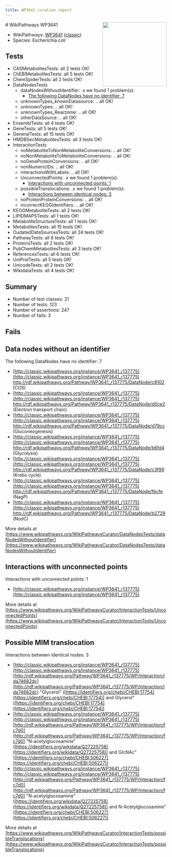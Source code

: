 ```yaml
---
title: WP3641 curation report
---
```


<img style="float: right; width: 200px" src="https://upload.wikimedia.org/wikipedia/commons/thumb/8/83/Wplogo_with_text_500.png/640px-Wplogo_with_text_500.png" />
# WikiPathways WP3641

* WikiPathways: [WP3641](https://wikipathways.org/pathways/WP3641) ([classic](https://classic.wikipathways.org/instance/WP3641))
* Species: Escherichia coli
## Tests
* CASMetabolitesTests: all 2 tests OK!
* ChEBIMetabolitesTests: all 5 tests OK!
* ChemSpiderTests: all 2 tests OK!
* DataNodesTests
    * dataNodesWithoutIdentifier: .x we found 1 problem(s):
        * [The following DataNodes have no identifier: 7](#d2d32fa6)
    * unknownTypes_knownDatasource: .. all OK!
    * unknownTypes: .. all OK!
    * unknownTypes_Reactome: .. all OK!
    * otherDataSource: .. all OK!
* EnsemblTests: all 4 tests OK!
* GeneTests: all 5 tests OK!
* GeneralTests: all 15 tests OK!
* HMDBSecMetabolitesTests: all 3 tests OK!
* InteractionTests
    * noMetaboliteToNonMetaboliteConversions: .. all OK!
    * noNonMetaboliteToMetaboliteConversions: .. all OK!
    * noGeneProteinConversions: .. all OK!
    * nonNumericIDs: .. all OK!
    * interactionsWithLabels: .. all OK!
    * UnconnectedPoints: .x we found 1 problem(s):
        * [Interactions with unconnected points: 1](#35a61ad9)
    * possibleTranslocations: .x we found 1 problem(s):
        * [Interactions between identical nodes: 3](#1c118208)
    * noProteinProteinConversions: .. all OK!
    * incorrectKEGGIdentifiers: .. all OK!
* KEGGMetaboliteTests: all 2 tests OK!
* LIPIDMAPSTests: all 1 tests OK!
* MetaboliteStructureTests: all 1 tests OK!
* MetabolitesTests: all 15 tests OK!
* OudatedDataSourcesTests: all 24 tests OK!
* PathwayTests: all 8 tests OK!
* ProteinsTests: all 2 tests OK!
* PubChemMetabolitesTests: all 3 tests OK!
* ReferencesTests: all 6 tests OK!
* UniProtTests: all 5 tests OK!
* UnicodeTests: all 2 tests OK!
* WikidataTests: all 4 tests OK!


## Summary

* Number of test classes: 21
* Number of tests: 123
* Number of assertions: 247
* Number of fails: 3

## Fails

<a name="d2d32fa6" />

## Data nodes without an identifier

The following DataNodes have no identifier: 7

* [http://classic.wikipathways.org/instance/WP3641_r137775](http://classic.wikipathways.org/instance/WP3641_r137775) http://rdf.wikipathways.org/Pathway/WP3641_r137775/DataNode/c8102 (COS)
* [http://classic.wikipathways.org/instance/WP3641_r137775](http://classic.wikipathways.org/instance/WP3641_r137775) http://rdf.wikipathways.org/Pathway/WP3641_r137775/DataNode/d0ce2 (Electron transport 
chain)
* [http://classic.wikipathways.org/instance/WP3641_r137775](http://classic.wikipathways.org/instance/WP3641_r137775) http://rdf.wikipathways.org/Pathway/WP3641_r137775/DataNode/d79cc (Gluconeogenesis)
* [http://classic.wikipathways.org/instance/WP3641_r137775](http://classic.wikipathways.org/instance/WP3641_r137775) http://rdf.wikipathways.org/Pathway/WP3641_r137775/DataNode/b6fd4 (Glycolysis)
* [http://classic.wikipathways.org/instance/WP3641_r137775](http://classic.wikipathways.org/instance/WP3641_r137775) http://rdf.wikipathways.org/Pathway/WP3641_r137775/DataNode/c3f99 (Krebs cycle)
* [http://classic.wikipathways.org/instance/WP3641_r137775](http://classic.wikipathways.org/instance/WP3641_r137775) http://rdf.wikipathways.org/Pathway/WP3641_r137775/DataNode/fbcfe (NagP)
* [http://classic.wikipathways.org/instance/WP3641_r137775](http://classic.wikipathways.org/instance/WP3641_r137775) http://rdf.wikipathways.org/Pathway/WP3641_r137775/DataNode/b2729 (NodC)


More details at [https://www.wikipathways.org/WikiPathwaysCurator/DataNodesTests/dataNodesWithoutIdentifier](https://www.wikipathways.org/WikiPathwaysCurator/DataNodesTests/dataNodesWithoutIdentifier)

<a name="35a61ad9" />

## Interactions with unconnected points

Interactions with unconnected points: 1

* [http://classic.wikipathways.org/instance/WP3641_r137775](http://classic.wikipathways.org/instance/WP3641_r137775)


More details at [https://www.wikipathways.org/WikiPathwaysCurator/InteractionTests/UnconnectedPoints](https://www.wikipathways.org/WikiPathwaysCurator/InteractionTests/UnconnectedPoints)

<a name="1c118208" />

## Possible MIM translocation

Interactions between identical nodes: 3

* [http://classic.wikipathways.org/instance/WP3641_r137775](http://classic.wikipathways.org/instance/WP3641_r137775) [http://rdf.wikipathways.org/Pathway/WP3641_r137775/WP/Interaction/ida74682dc](http://rdf.wikipathways.org/Pathway/WP3641_r137775/WP/Interaction/ida74682dc) "Glycerol" ([https://identifiers.org/chebi/CHEBI:17754](https://identifiers.org/chebi/CHEBI:17754)) and 
Glycerol" ([https://identifiers.org/chebi/CHEBI:17754](https://identifiers.org/chebi/CHEBI:17754))
* [http://classic.wikipathways.org/instance/WP3641_r137775](http://classic.wikipathways.org/instance/WP3641_r137775) [http://rdf.wikipathways.org/Pathway/WP3641_r137775/WP/Interaction/fc7d0](http://rdf.wikipathways.org/Pathway/WP3641_r137775/WP/Interaction/fc7d0) "N-acetylglucosamine" ([https://identifiers.org/wikidata/Q27225758](https://identifiers.org/wikidata/Q27225758)) and 
GlcNAc" ([https://identifiers.org/chebi/CHEBI:506227](https://identifiers.org/chebi/CHEBI:506227))
* [http://classic.wikipathways.org/instance/WP3641_r137775](http://classic.wikipathways.org/instance/WP3641_r137775) [http://rdf.wikipathways.org/Pathway/WP3641_r137775/WP/Interaction/fc7d0](http://rdf.wikipathways.org/Pathway/WP3641_r137775/WP/Interaction/fc7d0) "N-acetylglucosamine" ([https://identifiers.org/wikidata/Q27225758](https://identifiers.org/wikidata/Q27225758)) and 
N-Acetylglucosamine" ([https://identifiers.org/chebi/CHEBI:506227](https://identifiers.org/chebi/CHEBI:506227))


More details at [https://www.wikipathways.org/WikiPathwaysCurator/InteractionTests/possibleTranslocations](https://www.wikipathways.org/WikiPathwaysCurator/InteractionTests/possibleTranslocations)

